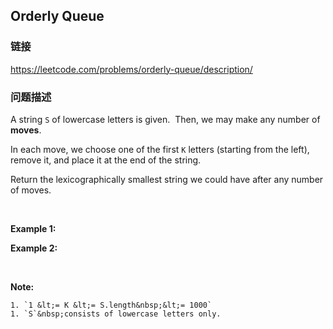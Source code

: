 ## Orderly Queue  
### 链接  
https://leetcode.com/problems/orderly-queue/description/  
### 问题描述
A string `S` of lowercase letters is given.&nbsp; Then, we may make any number of **moves**.

In each move, we&nbsp;choose one&nbsp;of the first `K` letters (starting from the left), remove it,&nbsp;and place it at the end of the string.

Return the lexicographically smallest string we could have after any number of moves.

&nbsp;

**Example 1:**

**Example 2:**

&nbsp;

**Note:**

	1. `1 &lt;= K &lt;= S.length&nbsp;&lt;= 1000`
	1. `S`&nbsp;consists of lowercase letters only.
